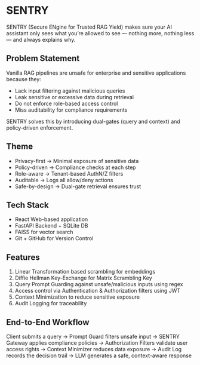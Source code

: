 # SENTRY
SENTRY (Secure ENgine for Trusted RAG Yield) makes sure your AI assistant only sees what you’re allowed to see — nothing more, nothing less — and always explains why.

## Problem Statement

Vanilla RAG pipelines are unsafe for enterprise and sensitive applications because they:
- Lack input filtering against malicious queries
- Leak sensitive or excessive data during retrieval
- Do not enforce role-based access control
- Miss auditability for compliance requirements

SENTRY solves this by introducing dual-gates (query and context) and policy-driven enforcement.

## Theme
- Privacy-first → Minimal exposure of sensitive data
- Policy-driven → Compliance checks at each step
- Role-aware → Tenant-based AuthN/Z filters
- Auditable → Logs all allow/deny actions
- Safe-by-design → Dual-gate retrieval ensures trust

## Tech Stack
- React Web-based application
- FastAPI Backend + SQLite DB
- FAISS for vector search
- Git + GitHub for Version Control

## Features
1. Linear Transformation based scrambling for embeddings
1. Diffie Hellman Key-Exchange for Matrix Scrambling Key
1. Query Prompt Guarding against unsafe/malicious inputs using regex
1. Access control via Authentication & Authorization filters using JWT
1. Context Minimization to reduce sensitive exposure
1. Audit Logging for traceability

## End-to-End Workflow

Client submits a query → Prompt Guard filters unsafe input → SENTRY Gateway applies compliance policies → Authorization Filters validate user access rights → Context Minimizer reduces data exposure → Audit Log records the decision trail → LLM generates a safe, context-aware response
